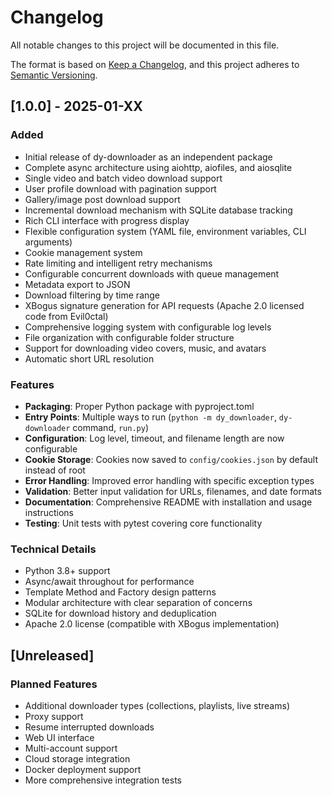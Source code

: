 # Changelog

All notable changes to this project will be documented in this file.

The format is based on [Keep a Changelog](https://keepachangelog.com/en/1.0.0/),
and this project adheres to [Semantic Versioning](https://semver.org/spec/v2.0.0.html).

## [1.0.0] - 2025-01-XX

### Added
- Initial release of dy-downloader as an independent package
- Complete async architecture using aiohttp, aiofiles, and aiosqlite
- Single video and batch video download support
- User profile download with pagination support
- Gallery/image post download support
- Incremental download mechanism with SQLite database tracking
- Rich CLI interface with progress display
- Flexible configuration system (YAML file, environment variables, CLI arguments)
- Cookie management system
- Rate limiting and intelligent retry mechanisms
- Configurable concurrent downloads with queue management
- Metadata export to JSON
- Download filtering by time range
- XBogus signature generation for API requests (Apache 2.0 licensed code from Evil0ctal)
- Comprehensive logging system with configurable log levels
- File organization with configurable folder structure
- Support for downloading video covers, music, and avatars
- Automatic short URL resolution

### Features
- **Packaging**: Proper Python package with pyproject.toml
- **Entry Points**: Multiple ways to run (`python -m dy_downloader`, `dy-downloader` command, `run.py`)
- **Configuration**: Log level, timeout, and filename length are now configurable
- **Cookie Storage**: Cookies now saved to `config/cookies.json` by default instead of root
- **Error Handling**: Improved error handling with specific exception types
- **Validation**: Better input validation for URLs, filenames, and date formats
- **Documentation**: Comprehensive README with installation and usage instructions
- **Testing**: Unit tests with pytest covering core functionality

### Technical Details
- Python 3.8+ support
- Async/await throughout for performance
- Template Method and Factory design patterns
- Modular architecture with clear separation of concerns
- SQLite for download history and deduplication
- Apache 2.0 license (compatible with XBogus implementation)

## [Unreleased]

### Planned Features
- Additional downloader types (collections, playlists, live streams)
- Proxy support
- Resume interrupted downloads
- Web UI interface
- Multi-account support
- Cloud storage integration
- Docker deployment support
- More comprehensive integration tests

